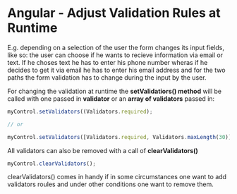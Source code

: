 # Angular - Adjust Validation Rules at Runtime

E.g. depending on a selection of the user the form changes its input fields, like so: the user can choose if he wants to recieve information via email or text. If he choses text he has to enter his phone number wheras if he decides to get it via email he has to enter his email address and for the two paths the form validation has to change during the input by the user.

For changing the validation at runtime the **setValidatiors\(\) method** will be called with one passed in **validator** or an **array of validators** passed in:

```js
myControl.setValidators((Validators.required);

// or

myControl.setValidators([Validators.required, Validators.maxLength(30)]);
```

All validators can also be removed with a call of **clearValidators\(\)**

```js
myControl.clearValidators();
```

clearValidators\(\) comes in handy if in some circumstances one want to add validators roules and under other conditions one want to remove them.



